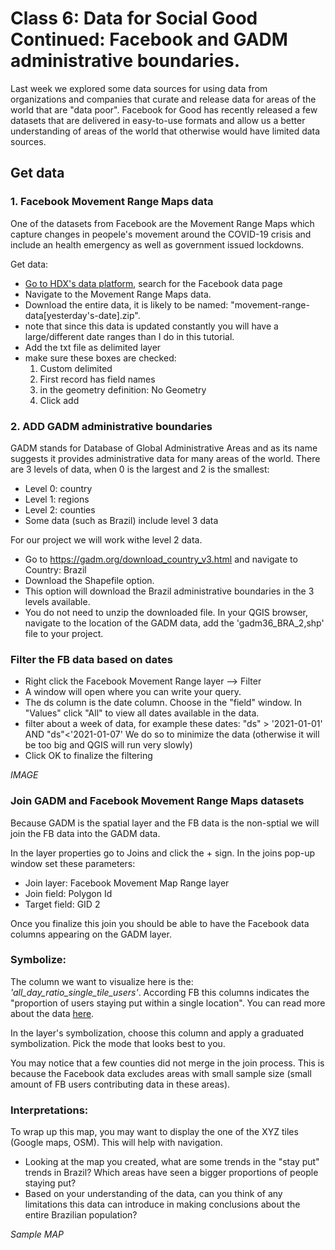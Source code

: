 # Class 6: Data for Social Good Continued: Facebook and GADM administrative boundaries.

Last week we explored some data sources for using data from organizations and companies that curate and release data for areas of the world that are "data poor". Facebook for Good has recently released a few datasets that are delivered in easy-to-use formats and allow us a better understanding of areas of the world that otherwise would have limited data sources. 

## Get data

### 1. Facebook Movement Range Maps data
One of the datasets from Facebook are the Movement Range Maps which capture changes in peopele's movement around the COVID-19 crisis and include an health emergency as well as government issued lockdowns.

Get data: 
* [Go to HDX's data platform](https://data.humdata.org/), search for the Facebook data page
* Navigate to the Movement Range Maps data.
* Download the entire data, it is likely to be named: "movement-range-data[yesterday's-date].zip".
* note that since this data is updated constantly you will have a large/different date ranges than I do in this tutorial.
* Add the txt file as delimited layer
* make sure these boxes are checked:
    1. Custom delimited
    2. First record has field names
    3. in the geometry definition: No Geometry  
    4. Click add

### 2. ADD GADM administrative boundaries
GADM stands for Database of Global Administrative Areas and as its name suggests it provides administrative data for many areas of the world. There are 3 levels of data, when 0 is the largest and 2 is the smallest:
* Level 0: country
* Level 1: regions
* Level 2: counties
* Some data (such as Brazil) include level 3 data

For our project we will work withe level 2 data.

* Go to https://gadm.org/download_country_v3.html and navigate to Country: Brazil
* Download the Shapefile option.
* This option will download the Brazil administrative boundaries in the 3 levels available.
* You do not need to unzip the downloaded file. In your QGIS browser, navigate to the location of the GADM data, add the 'gadm36_BRA_2,shp' file to your project.

### Filter the FB data based on dates

* Right click the Facebook Movement Range layer  --> Filter
* A window will open where you can write your query.
* The ds column is the date column. Choose in the "field" window. In "Values" click "All" to view all dates available in the data.
* filter about a week of data, for example these dates:
"ds" > '2021-01-01'  AND "ds"<'2021-01-07'
We do so to minimize the data (otherwise it will be too big and QGIS will run very slowly)
* Click OK to finalize the filtering

*IMAGE*

### Join GADM and Facebook Movement Range Maps datasets

Because GADM is the spatial layer and the FB data is the non-sptial we will join the FB data into the GADM data.

In the layer properties go to Joins and click the + sign. In the joins pop-up window set these parameters:
* Join layer: Facebook Movement Map Range layer
* Join field: Polygon Id
* Target field: GID 2

Once you finalize this join you should be able to have the Facebook data columns appearing on the GADM layer.

### Symbolize:

The column we want to visualize here is the: *'all_day_ratio_single_tile_users'*. According FB this columns indicates the "proportion of users staying put within a single location". You can read more about the data [here](https://s3.us-east-1.amazonaws.com/hdx-production-filestore/resources/435ed157-6f7a-4e8f-a63a-2aa177b9bd05/readme.txt?AWSAccessKeyId=AKIAXYC32WNARK756OUG&Expires=1632071771&Signature=cDM3x5Nk483V8pRox0j0F8k%2BriQ%3D).

In the layer's symbolization, choose this column and apply a graduated symbolization. Pick the mode that looks best to you.

You may notice that a few counties did not merge in the join process. This is because the Facebook data excludes areas with small sample size (small amount of  FB users contributing data in these areas).

### Interpretations:
To wrap up this map, you may want to display the one of the XYZ tiles (Google maps, OSM). This will help with navigation.

* Looking at the map you created, what are some trends in the "stay put" trends in Brazil? Which areas have seen a bigger proportions of people staying put?
* Based on your understanding of the data, can you think of any limitations this data can introduce in making conclusions about the entire Brazilian population?

*Sample MAP*
